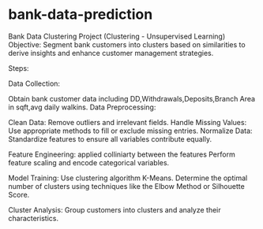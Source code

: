 # bank-data-prediction
Bank Data Clustering Project (Clustering - Unsupervised Learning)
Objective:
Segment bank customers into clusters based on similarities to derive insights and enhance customer management strategies.

Steps:

Data Collection:

Obtain bank customer data including DD,Withdrawals,Deposits,Branch Area in sqft,avg daily walkins.
Data Preprocessing:

Clean Data: Remove outliers and irrelevant fields.
Handle Missing Values: Use appropriate methods to fill or exclude missing entries.
Normalize Data: Standardize features to ensure all variables contribute equally.

Feature Engineering:
applied colliniarty between the features
Perform feature scaling and encode categorical variables.

Model Training:
Use clustering algorithm K-Means.
Determine the optimal number of clusters using techniques like the Elbow Method or Silhouette Score.

Cluster Analysis:
Group customers into clusters and analyze their characteristics.


